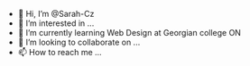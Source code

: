 - 👋 Hi, I’m @Sarah-Cz
- 👀 I’m interested in ...
- 🌱 I’m currently learning Web Design at Georgian college ON
- 💞️ I’m looking to collaborate on ...
- 📫 How to reach me ...

<!---
Sarah-Cz/Sarah-Cz is a ✨ special ✨ repository because its `README.md` (this file) appears on your GitHub profile.
You can click the Preview link to take a look at your changes.
--->
